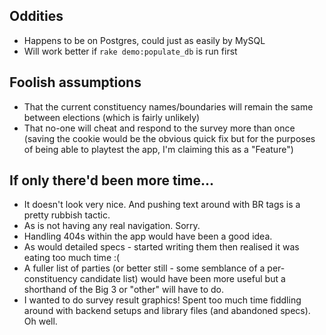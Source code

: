 ## Oddities

* Happens to be on Postgres, could just as easily by MySQL
* Will work better if <code>rake demo:populate_db</code> is run first

## Foolish assumptions

* That the current constituency names/boundaries will remain the same between elections (which is fairly unlikely)
* That no-one will cheat and respond to the survey more than once (saving the cookie would be the obvious quick fix but for the purposes of being able to playtest the app, I'm claiming this as a "Feature")

## If only there'd been more time...

* It doesn't look very nice. And pushing text around with BR tags is a pretty rubbish tactic.
* As is not having any real navigation. Sorry.
* Handling 404s within the app would have been a good idea.
* As would detailed specs - started writing them then realised it was eating too much time :(
* A fuller list of parties (or better still - some semblance of a per-constituency candidate list) would have been more useful but a shorthand of the Big 3 or "other" will have to do.
* I wanted to do survey result graphics! Spent too much time fiddling around with backend setups and library files (and abandoned specs). Oh well.

